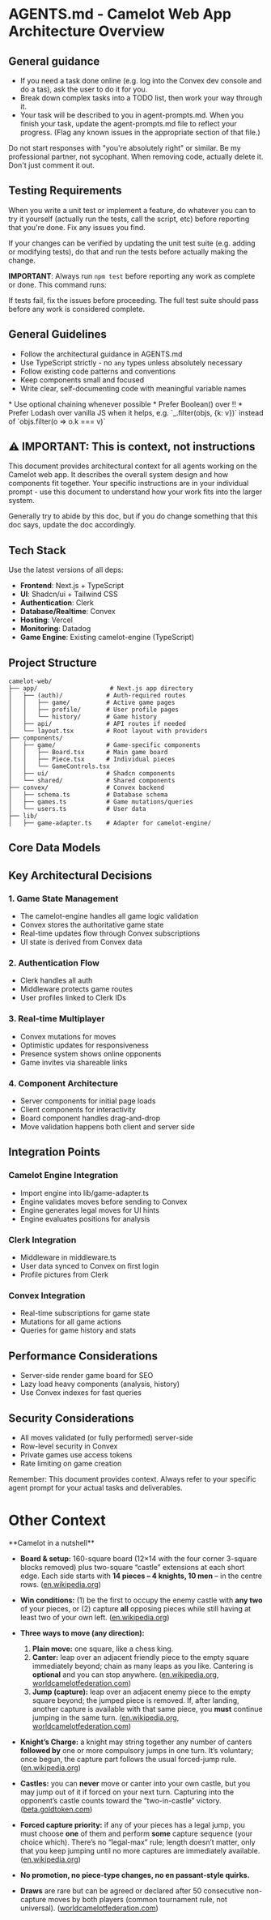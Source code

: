 # AGENTS.md - Camelot Web App Architecture Overview

## General guidance

- If you need a task done online (e.g. log into the Convex dev console and do a tas), ask the user to do it for you.
- Break down complex tasks into a TODO list, then work your way through it.
- Your task will be described to you in agent-prompts.md. When you finish your task, update the agent-prompts.md file to reflect your progress. (Flag any known issues in the appropriate section of that file.)

Do not start responses with "you're absolutely right" or similar. Be my professional partner, not sycophant.
When removing code, actually delete it. Don't just comment it out.

## Testing Requirements

When you write a unit test or implement a feature, do whatever you can to try it yourself (actually run the tests, call the script, etc) before reporting that you're done. Fix any issues you find.

If your changes can be verified by updating the unit test suite (e.g. adding or modifying tests), do that and run the tests before actually making the change.

**IMPORTANT**: Always run `npm test` before reporting any work as complete or done. This command runs:

If tests fail, fix the issues before proceeding. The full test suite should pass before any work is considered complete.

## General Guidelines

- Follow the architectural guidance in AGENTS.md
- Use TypeScript strictly - no `any` types unless absolutely necessary
- Follow existing code patterns and conventions
- Keep components small and focused
- Write clear, self-documenting code with meaningful variable names

<code-best-pratices>
* Use optional chaining whenever possible
* Prefer Boolean() over !!
* Prefer Lodash over vanilla JS when it helps, e.g. `_.filter(objs, {k: v})` instead of `objs.filter(o => o.k === v)`
</code-best-pratices>

## ⚠️ IMPORTANT: This is context, not instructions

This document provides architectural context for all agents working on the Camelot web app. It describes the overall system design and how components fit together. Your specific instructions are in your individual prompt - use this document to understand how your work fits into the larger system.

Generally try to abide by this doc, but if you do change something that this doc says, update the doc accordingly.

## Tech Stack

Use the latest versions of all deps:

- **Frontend**: Next.js + TypeScript
- **UI**: Shadcn/ui + Tailwind CSS
- **Authentication**: Clerk
- **Database/Realtime**: Convex
- **Hosting**: Vercel
- **Monitoring**: Datadog
- **Game Engine**: Existing camelot-engine (TypeScript)

## Project Structure

```
camelot-web/
├── app/                    # Next.js app directory
│   ├── (auth)/            # Auth-required routes
│   │   ├── game/          # Active game pages
│   │   ├── profile/       # User profile pages
│   │   └── history/       # Game history
│   ├── api/               # API routes if needed
│   └── layout.tsx         # Root layout with providers
├── components/
│   ├── game/              # Game-specific components
│   │   ├── Board.tsx      # Main game board
│   │   ├── Piece.tsx      # Individual pieces
│   │   └── GameControls.tsx
│   ├── ui/                # Shadcn components
│   └── shared/            # Shared components
├── convex/                # Convex backend
│   ├── schema.ts          # Database schema
│   ├── games.ts           # Game mutations/queries
│   └── users.ts           # User data
├── lib/
│   ├── game-adapter.ts    # Adapter for camelot-engine/
```

## Core Data Models

## Key Architectural Decisions

### 1. Game State Management

- The camelot-engine handles all game logic validation
- Convex stores the authoritative game state
- Real-time updates flow through Convex subscriptions
- UI state is derived from Convex data

### 2. Authentication Flow

- Clerk handles all auth
- Middleware protects game routes
- User profiles linked to Clerk IDs

### 3. Real-time Multiplayer

- Convex mutations for moves
- Optimistic updates for responsiveness
- Presence system shows online opponents
- Game invites via shareable links

### 4. Component Architecture

- Server components for initial page loads
- Client components for interactivity
- Board component handles drag-and-drop
- Move validation happens both client and server side

## Integration Points

### Camelot Engine Integration

- Import engine into lib/game-adapter.ts
- Engine validates moves before sending to Convex
- Engine generates legal moves for UI hints
- Engine evaluates positions for analysis

### Clerk Integration

- Middleware in middleware.ts
- User data synced to Convex on first login
- Profile pictures from Clerk

### Convex Integration

- Real-time subscriptions for game state
- Mutations for all game actions
- Queries for game history and stats

## Performance Considerations

- Server-side render game board for SEO
- Lazy load heavy components (analysis, history)
- Use Convex indexes for fast queries

## Security Considerations

- All moves validated (or fully performed) server-side
- Row-level security in Convex
- Private games use access tokens
- Rate limiting on game creation

Remember: This document provides context. Always refer to your specific agent prompt for your actual tasks and deliverables.

# Other Context

<game-rules>
**Camelot in a nutshell**

- **Board & setup:** 160-square board (12×14 with the four corner 3-square blocks removed) plus two-square “castle” extensions at each short edge. Each side starts with **14 pieces – 4 knights, 10 men** – in the centre rows. ([en.wikipedia.org][1])
- **Win conditions:** (1) be the first to occupy the enemy castle with **any two** of your pieces, or (2) capture **all** opposing pieces while still having at least two of your own left. ([en.wikipedia.org][1])
- **Three ways to move (any direction):**

  1. **Plain move:** one square, like a chess king.
  2. **Canter:** leap over an adjacent friendly piece to the empty square immediately beyond; chain as many leaps as you like. Cantering is **optional** and you can stop anywhere. ([en.wikipedia.org][1], [worldcamelotfederation.com][2])
  3. **Jump (capture):** leap over an adjacent enemy piece to the empty square beyond; the jumped piece is removed. If, after landing, another capture is available with that same piece, you **must** continue jumping in the same turn. ([en.wikipedia.org][1], [worldcamelotfederation.com][2])

- **Knight’s Charge:** a knight may string together any number of canters **followed by** one or more compulsory jumps in one turn. It’s voluntary; once begun, the capture part follows the usual forced-jump rule. ([en.wikipedia.org][1])
- **Castles:** you can **never** move or canter into your own castle, but you may jump out of it if forced on your next turn. Capturing into the opponent’s castle counts toward the “two-in-castle” victory. ([beta.goldtoken.com][3])
- **Forced capture priority:** if any of your pieces has a legal jump, you must choose **one** of them and perform **some** capture sequence (your choice which). There’s no “legal-max” rule; length doesn’t matter, only that you keep jumping until no more captures are immediately available. ([en.wikipedia.org][1])
- **No promotion, no piece-type changes, no en passant-style quirks.**
- **Draws** are rare but can be agreed or declared after 50 consecutive non-capture moves by both players (common tournament rule, not universal). ([worldcamelotfederation.com][2])

[1]: https://en.wikipedia.org/wiki/Camelot_%28board_game%29?utm_source=chatgpt.com 'Camelot (board game)'
[2]: https://www.worldcamelotfederation.com/Camelot_Rules.htm?utm_source=chatgpt.com 'Camelot Rules English'
[3]: https://beta.goldtoken.com/play?rules=Camelot&utm_source=chatgpt.com 'Camelot Rules - GoldToken'

</game-rules>
